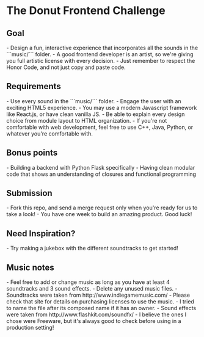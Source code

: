 <h1>The Donut Frontend Challenge</h1>

<h2>Goal</h2>
- Design a fun, interactive experience that incorporates all the sounds in the ```music/``` folder.
- A good frontend developer is an artist, so we're giving you full artistic license with every decision.
- Just remember to respect the Honor Code, and not just copy and paste code.

<h2>Requirements</h2>
- Use every sound in the ```music/``` folder.
- Engage the user with an exciting HTML5 experience.
- You may use a modern Javascript framework like React.js, or have clean vanilla JS.
- Be able to explain every design choice from module layout to HTML organization.
- If you're not comfortable with web development, feel free to use C++, Java, Python, or whatever you're comfortable with.

<h2>Bonus points</h2>
- Building a backend with Python Flask specifically
- Having clean modular code that shows an understanding of closures and functional programming

<h2>Submission</h2>
- Fork this repo, and send a merge request only when you're ready for us to take a look!
- You have one week to build an amazing product. Good luck!

<h2>Need Inspiration?</h2>
- Try making a jukebox with the different soundtracks to get started!

<h2>Music notes</h2>
- Feel free to add or change music as long as you have at least 4 soundtracks and 3 sound effects.
  - Delete any unused music files.
- Soundtracks were taken from http://www.indiegamemusic.com/
  - Please check that site for details on purchasing licenses to use the music.
  - I tried to name the file after its composed name if it has an owner.
- Sound effects were taken from http://www.flashkit.com/soundfx/
  - I believe the ones I chose were Freeware, but it's always good to check before using in a production setting!

